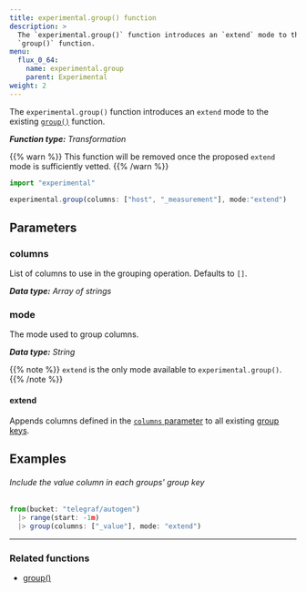 ```yaml
---
title: experimental.group() function
description: >
  The `experimental.group()` function introduces an `extend` mode to the existing
  `group()` function.
menu:
  flux_0_64:
    name: experimental.group
    parent: Experimental
weight: 2
---
```


The `experimental.group()` function introduces an `extend` mode to the existing
[`group()`](/flux/v0.64/stdlib/built-in/transformations/group/) function.

_**Function type:** Transformation_

{{% warn %}}
This function will be removed once the proposed `extend` mode is sufficiently vetted.
{{% /warn %}}

```js
import "experimental"

experimental.group(columns: ["host", "_measurement"], mode:"extend")
```

## Parameters

### columns
List of columns to use in the grouping operation.
Defaults to `[]`.

_**Data type:** Array of strings_

### mode
The mode used to group columns.

_**Data type:** String_

{{% note %}}
`extend` is the only mode available to `experimental.group()`.
{{% /note %}}

#### extend
Appends columns defined in the [`columns` parameter](#columns) to all existing
[group keys](/flux/v0.64/introduction/getting-started/#group-keys).

## Examples

###### Include the value column in each groups' group key
```js
from(bucket: "telegraf/autogen")
  |> range(start: -1m)
  |> group(columns: ["_value"], mode: "extend")
```

---

### Related functions
- [group()](/flux/v0.64/stdlib/built-in/transformations/group/)
